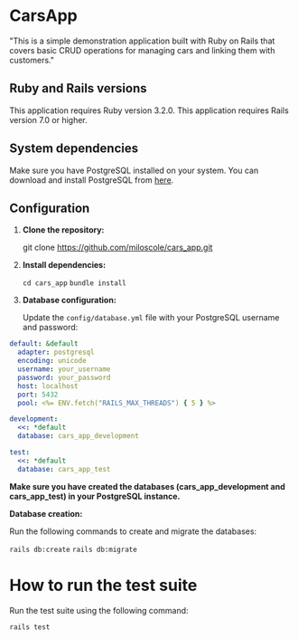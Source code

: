 # CarsApp

"This is a simple demonstration application built with Ruby on Rails that covers basic CRUD operations for managing cars and linking them with customers."

## Ruby and Rails versions

This application requires Ruby version 3.2.0.
This application requires Rails version 7.0 or higher.

## System dependencies

Make sure you have PostgreSQL installed on your system. You can download and install PostgreSQL from
[here](https://www.postgresql.org/download/).

## Configuration

1. **Clone the repository:**

    git clone https://github.com/miloscole/cars_app.git

2. **Install dependencies:**

    `cd cars_app`
    `bundle install`

3. **Database configuration:**

    Update the `config/database.yml` file with your PostgreSQL username and password:

```yaml
default: &default
  adapter: postgresql
  encoding: unicode
  username: your_username
  password: your_password
  host: localhost
  port: 5432
  pool: <%= ENV.fetch("RAILS_MAX_THREADS") { 5 } %>

development:
  <<: *default
  database: cars_app_development

test:
  <<: *default
  database: cars_app_test
```
**Make sure you have created the databases (cars_app_development and cars_app_test) in your PostgreSQL instance.**

**Database creation:**

Run the following commands to create and migrate the databases:

`rails db:create`
`rails db:migrate`

# How to run the test suite

Run the test suite using the following command:

`rails test`

